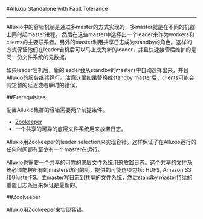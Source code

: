 #Alluxio Standalone with Fault Tolerance

----------

Alluxio中的容错机制是通过多master的方式实现的，多master就是在不同的机器上同时起master进程。
然后在这些master中选择出一个leader来作为workers和clients的主要联系者。另外的master利用共享日志成为standby的角色。这样的方式保证他们在leader宕机后可以马上成为新的leader，并且快速接管后维护的是同一份文件系统的元数据。

如果leader宕机后，新的leader会从standby的masters中自动选择出来，并且Alluxio的服务继续运行。注意这里如果替换成standby master后，clients可能会有短暂的延迟或者瞬时的错误。

##Prerequisites


配置Alluxio集群的容错需要两个前提条件。

* [Zookeeper](http://zookeeper.apache.org/)
* 一个共享的可靠的底层文件系统用来放置日志。

Alluxio用Zookeeper的leader selection来实现容错。这样保证了在Alluxio运行的任何时间都有至少有一个master在运行。

Alluxio也需要一个共享的可靠的底层文件系统用来放置日志。这个共享的文件系统必须能被所有的masters访问的到，提供的可能选项包括: HDFS, Amazon S3和GlusterFS。主master写日志到共享的文件系统，然后standby master持续的重置日志条目来保证是最新的。

##ZooKeeper

Alluxio用Zookeeper来实现容错。